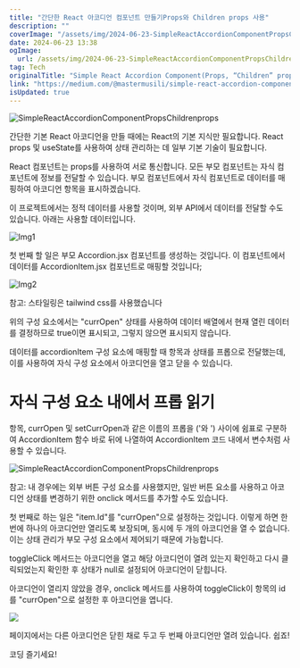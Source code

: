 ```yaml
---
title: "간단한 React 아코디언 컴포넌트 만들기Props와 Children props 사용"
description: ""
coverImage: "/assets/img/2024-06-23-SimpleReactAccordionComponentPropsChildrenprops_0.png"
date: 2024-06-23 13:38
ogImage: 
  url: /assets/img/2024-06-23-SimpleReactAccordionComponentPropsChildrenprops_0.png
tag: Tech
originalTitle: "Simple React Accordion Component(Props, “Children” props)"
link: "https://medium.com/@mastermusili/simple-react-accordion-component-props-children-props-e0f077c4d8fd"
isUpdated: true
---
```






![SimpleReactAccordionComponentPropsChildrenprops](/assets/img/2024-06-23-SimpleReactAccordionComponentPropsChildrenprops_0.png)

간단한 기본 React 아코디언을 만들 때에는 React의 기본 지식만 필요합니다. React props 및 useState를 사용하여 상태 관리하는 데 일부 기본 기술이 필요합니다.

React 컴포넌트는 props를 사용하여 서로 통신합니다. 모든 부모 컴포넌트는 자식 컴포넌트에 정보를 전달할 수 있습니다. 부모 컴포넌트에서 자식 컴포넌트로 데이터를 매핑하여 아코디언 항목을 표시하겠습니다.

이 프로젝트에서는 정적 데이터를 사용할 것이며, 외부 API에서 데이터를 전달할 수도 있습니다. 아래는 사용할 데이터입니다.


<div class="content-ad"></div>


![Img1](/assets/img/2024-06-23-SimpleReactAccordionComponentPropsChildrenprops_1.png)

첫 번째 할 일은 부모 Accordion.jsx 컴포넌트를 생성하는 것입니다. 이 컴포넌트에서 데이터를 AccordionItem.jsx 컴포넌트로 매핑할 것입니다;

![Img2](/assets/img/2024-06-23-SimpleReactAccordionComponentPropsChildrenprops_2.png)

참고: 스타일링은 tailwind css를 사용했습니다


<div class="content-ad"></div>

위의 구성 요소에서는 "currOpen" 상태를 사용하여 데이터 배열에서 현재 열린 데이터를 결정하므로 true이면 표시되고, 그렇지 않으면 표시되지 않습니다.

데이터를 accordionItem 구성 요소에 매핑할 때 항목과 상태를 프롭으로 전달했는데, 이를 사용하여 자식 구성 요소에서 아코디언을 열고 닫을 수 있습니다.

# 자식 구성 요소 내에서 프롭 읽기

항목, currOpen 및 setCurrOpen과 같은 이름의 프롭을 ('와 ') 사이에 쉼표로 구분하여 AccordionItem 함수 바로 뒤에 나열하여 AccordionItem 코드 내에서 변수처럼 사용할 수 있습니다.

<div class="content-ad"></div>


![SimpleReactAccordionComponentPropsChildrenprops](/assets/img/2024-06-23-SimpleReactAccordionComponentPropsChildrenprops_3.png)

참고: 내 경우에는 외부 버튼 구성 요소를 사용했지만, 일반 버튼 요소를 사용하고 아코디언 상태를 변경하기 위한 onclick 메서드를 추가할 수도 있습니다.

첫 번째로 하는 일은 "item.Id"를 "currOpen"으로 설정하는 것입니다. 이렇게 하면 한 번에 하나의 아코디언만 열리도록 보장되며, 동시에 두 개의 아코디언을 열 수 없습니다. 이는 상태 관리가 부모 구성 요소에서 제어되기 때문에 가능합니다.

toggleClick 메서드는 아코디언을 열고 해당 아코디언이 열려 있는지 확인하고 다시 클릭되었는지 확인한 후 상태가 null로 설정되어 아코디언이 닫힙니다.


<div class="content-ad"></div>

아코디언이 열리지 않았을 경우, onclick 메서드를 사용하여 toggleClick이 항목의 id를 "currOpen"으로 설정한 후 아코디언을 엽니다.

<img src="/assets/img/2024-06-23-SimpleReactAccordionComponentPropsChildrenprops_4.png" />

페이지에서는 다른 아코디언은 닫힌 채로 두고 두 번째 아코디언만 열려 있습니다. 쉽죠!

코딩 즐기세요!